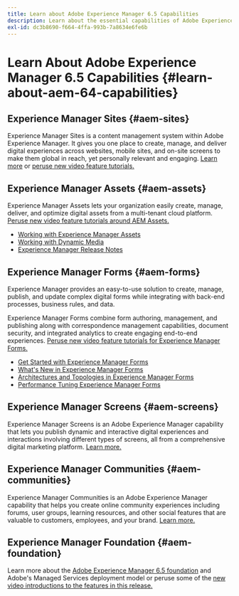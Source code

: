 ```yaml
---
title: Learn about Adobe Experience Manager 6.5 Capabilities
description: Learn about the essential capabilities of Adobe Experience Manager 6.5.
exl-id: dc3b8690-f664-4ffa-993b-7a8634e6fe6b
---
```

# Learn About Adobe Experience Manager 6.5 Capabilities {#learn-about-aem-64-capabilities}

## Experience Manager Sites {#aem-sites}

Experience Manager Sites is a content management system within Adobe Experience Manager. It gives you one place to create, manage, and deliver digital experiences across websites, mobile sites, and on-site screens to make them global in reach, yet personally relevant and engaging. [Learn more](https://business.adobe.com/products/experience-manager/sites/web-content-management.html) or [peruse new video feature tutorials.](https://experienceleague.adobe.com/docs/experience-manager-learn/sites/overview.html?lang=en)

## Experience Manager Assets {#aem-assets}

Experience Manager Assets lets your organization easily create, manage, deliver, and optimize digital assets from a multi-tenant cloud platform. [Peruse new video feature tutorials around AEM Assets.](https://experienceleague.adobe.com/docs/experience-manager-learn/assets/overview.html?lang=en)

* [Working with Experience Manager Assets](/help/assets/manage-assets.md)
* [Working with Dynamic Media](/help/assets/dynamic-media.md)
* [Experience Manager Release Notes](/help/release-notes/release-notes.md)

## Experience Manager Forms {#aem-forms}

Experience Manager provides an easy-to-use solution to create, manage, publish, and update complex digital forms while integrating with back-end processes, business rules, and data.

Experience Manager Forms combine form authoring, management, and publishing along with correspondence management capabilities, document security, and integrated analytics to create engaging end-to-end experiences. [Peruse new video feature tutorials for Experience Manager Forms.](https://experienceleague.adobe.com/docs/experience-manager-learn/assets/overview.html?lang=en)

* [Get Started with Experience Manager Forms](/help/forms/using/introduction-aem-forms.md)
* [What's New in Experience Manager Forms](/help/forms/using/whats-new.md)
* [Architectures and Topologies in Experience Manager Forms](/help/forms/using/aem-forms-architecture-deployment.md)
* [Performance Tuning Experience Manager Forms](/help/forms/using/performance-tuning-aem-forms.md)

## Experience Manager Screens {#aem-screens}

Experience Manager Screens is an Adobe Experience Manager capability that lets you publish dynamic and interactive digital experiences and interactions involving different types of screens, all from a comprehensive digital marketing platform. [Learn more.](https://experienceleague.adobe.com/docs/experience-manager-screens/user-guide/aem-screens-introduction.html)

## Experience Manager Communities {#aem-communities}

Experience Manager Communities is an Adobe Experience Manager capability that helps you create online community experiences including forums, user groups, learning resources, and other social features that are valuable to customers, employees, and your brand. [Learn more.](https://experienceleague.adobe.com/docs/experience-manager-65/communities/introduction/overview.html?lang=en)

## Experience Manager Foundation {#aem-foundation}

Learn more about the [Adobe Experience Manager 6.5 foundation](/help/sites-deploying/home.md) and Adobe's Managed Services deployment model or peruse some of the [new video introductions to the features in this release.](https://experienceleague.adobe.com/docs/experience-manager-learn/assets/overview.html?lang=en)
